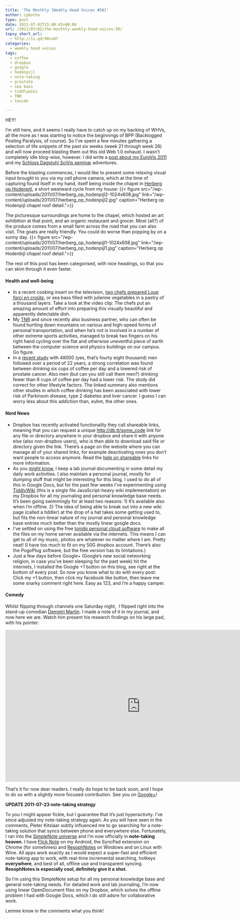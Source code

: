 ```yaml
---
title: 'The Monthly [Weekly Head Voices #50]'
author: cpbotha
type: post
date: 2011-07-02T15:00:43+00:00
url: /2011/07/02/the-monthly-weekly-head-voices-50/
topsy_short_url:
  - http://is.gd/98zuO7
categories:
  - weekly head voices
tags:
  - coffee
  - dropbox
  - google
  - hodenpijl
  - note-taking
  - prostate
  - sea bass
  - tiddlywiki
  - TNR
  - tonido

---
```

HEY!

I’m still here, and it seems I really have to catch up on my backlog of WHVs, all the more as I was starting to notice the beginnings of BPP (Backlogged Posting Paralysis, of course). So I’ve spent a few minutes gathering a selection of life snippets of the past six weeks (week 21 through week 26) and will now proceed blasting them out this old Web 1.0 exhaust. I wasn’t completely idle blog-wise, however. I did write a [post about my EuroVis 2011][1] and my [Schloss Dagstuhl SciVis seminar][2] adventures.

Before the blasting commences, I would like to present some relaxing visual input brought to you via my cell phone camera, which at the time of capturing found itself in my hand, itself being inside the chapel in [Herberg op Hodenpijl][3], a short westward cycle from my house:
{{< figure src="/wp-content/uploads/2011/07/herberg_op_hodenpijl2-1024x608.jpg" link="/wp-content/uploads/2011/07/herberg_op_hodenpijl2.jpg" caption="Herberg op Hodenpijl chapel roof detail.">}} 

The picturesque surroundings are home to the chapel, which hosted an art exhibition at that point, and an organic restaurant and grocer. Most (all?) of the produce comes from a small farm across the road that you can also visit. The goats are really friendly. You could do worse than popping by on a sunny day.
{{< figure src="/wp-content/uploads/2011/07/herberg_op_hodenpijl1-1024x608.jpg" link="/wp-content/uploads/2011/07/herberg_op_hodenpijl1.jpg" caption="Herberg op Hodenbijl chapel roof detail.">}} 

The rest of this post has been categorised, with nice headings, so that you can skim through it even faster.

#### Health and well-being

  * In a recent cooking insert on the television, [two chefs prepared _Loup farci en croûte_][4], or sea bass filled with julienne vegetables in a pastry of a thousand layers. Take a look at the video clip: The chefs put an amazing amount of effort into preparing this visually beautiful and apparently delectable dish.
  * My [TNR][5] and since recently also business partner, who can often be found hurtling down mountains on various and high-speed forms of personal transportation, and when he’s not is involved in a number of other extreme sports activities, managed to break two fingers on his right hand cycling over the flat and otherwise uneventful piece of earth between the computer science and physics buildings on our campus. Go figure.
  * In a [recent study][6] with 48000 (yes, that’s fourty eight thousand) men followed over a period of 22 years, a strong correlation was found between drinking six cups of coffee per day and a lowered risk of prostate cancer. Also men (but can you still call them men?) drinking fewer than 6 cups of coffee per day had a lower risk. The study did correct for other lifestyle factors. The linked summary also mentions other studies in which coffee drinking has been associated with lower risk of Parkinson disease, type 2 diabetes and liver cancer. I guess I can worry less about this addiction than, euhm, the other ones.

#### Nerd News

  * Dropbox has recently activated functionality they call shareable links, meaning that you can request a unique http://db.tt/some_code link for any file or directory anywhere in your dropbox and share it with anyone else (also non-dropbox users), who is then able to download said file or directory given the link. There’s a page on the website where you can manage all of your shared links, for example deactivating ones you don’t want people to access anymore. Read the [help on shareable][7] links for more information.
  * As you [might know][8], I keep a lab journal documenting in some detail my daily work activities. I also maintain a personal journal, mostly for dumping stuff that might be interesting for this blog. I used to do all of this in Google Docs, but for the past few weeks I’ve experimenting using [TiddlyWiki][9] (this is a single file JavaScript-heavy wiki implementation) on my Dropbox for all my journaling and personal knowledge base needs. It’s been going swimmingly for at least two reasons: 1) It’s available also when I’m offline. 2) The idea of being able to break out into a new wiki page (called a tiddler) at the drop of a hat takes some getting used to, but fits the non-linear nature of my journal and personal knowledge base entries much better than the mostly linear google docs.
  * I’ve settled on using the free [tonido personal cloud software][10] to make all the files on my home server available via the internets. This means I can get to all of my music, photos are whatever no matter where I am. Pretty neat! (I have too much to fit on my 50G dropbox account. There’s also the PogoPlug software, but the free version has its limitations.)
  * Just a few days before Google+ (Google’s new social networking religion, in case you’ve been sleeping for the past week) hit the internets, I installed the Google +1 button on this blog, see right at the bottom of every post. So now you know what to do with every post: Click my +1 button, then click my facebook like button, then leave me some snarky comment right here. Easy as 123, and I’m a happy camper.

#### Comedy

Whilst flipping through channels one Saturday night,  I flipped right into the stand-up comedian [Demetri Martin][11]. I made a note of it in my journal, and now here we are. Watch him present his research findings on his large pad, with his pointer:

<div class="jetpack-video-wrapper">
<span class="embed-youtube" style="text-align:center; display: block;"><iframe allowfullscreen="true" class="youtube-player" height="473" src="https://www.youtube.com/embed/vaGa3kjRS7o?version=3&amp;rel=1&amp;fs=1&amp;autohide=2&amp;showsearch=0&amp;showinfo=1&amp;iv_load_policy=1&amp;wmode=transparent" style="border:0;" type="text/html" width="840"></iframe></span>
</div>

That’s it for now dear readers. I really do hope to be back soon, and I hope to do so with a slightly more focused contribution. See you on [Google+][12]!

**UPDATE 2011-07-23 note-taking strategy**

To you I might appear fickle, but I guarantee that it’s just hyperactivity. I’ve since adjusted my note-taking strategy again. As you will have seen in the comments, Pieter Kitslaar subtly influenced me to go searching for a note-taking solution that syncs between phone and everywhere else. Fortunately, I ran into the [SimpleNote universe][13] and I’m now officially in **note-taking heaven**. I have [Flick Note][14] on my Android, the SyncPad extension on Chrome (for sometimes) and [ResophNotes][15] on Windows and on Linux with Wine. All apps work exactly as I would expect a super-fast and efficient note-taking app to work, with real-time incremental searching, hotkeys **everywhere**, and best of all, offline use and transparent syncing. **ResophNotes is especially cool, definitely give it a shot.**

So I’m using this SimpleNote setup for all my personal knowledge base and general note-taking needs. For detailed work and lab journaling, I’m now using linear OpenDocument files on my Dropbox, which solves the offline problem I had with Google Docs, which I do still adore for collaborative work.

Lemme know in the comments what you think!

 [1]: /2011/06/26/eurovis-2011/ "eurovis 2011 post"
 [2]: /2011/06/19/schloss-dagstuhl-computer-scientist-heaven/ "dagstuhl scivis 2011 post"
 [3]: http://maps.google.nl/maps?q=Herberg+Op+Hodenpijl,+Rijksstraatweg,+Schipluiden&hl=en≪=51.987252,4.321012&spn=0.002355,0.005348&sll=51.986948,4.321007&sspn=0.004711,0.010697&t=h&z=18 "google maps of herberg op hodenpijl"
 [4]: http://dewerelddraaitdoor.vara.nl/Video-detail.628.0.html?&tx_ttnews%5Btt_news%5D=22570&tx_ttnews%5BbackPid%5D=626&tx_ttnews%5Bcat%5D=148&cHash=ab10fe812f48fd43e838df03ffa6cf31 "DWDD video clip"
 [5]: /about/weekly-head-voices-abbreviations/ "WHV abbreviations page"
 [6]: http://www.nlm.nih.gov/medlineplus/news/fullstory_112161.html "medlineplus article on coffee vs prostate cancer"
 [7]: https://www.dropbox.com/help/167 "dropbox help on sharable links"
 [8]: /2011/02/19/on-the-importance-of-taking-notes-weekly-head-voices-38/ "blog post on the importance of taking notes"
 [9]: http://www.tiddlywiki.com/ "tiddlywiki website"
 [10]: http://www.tonido.com/ "tonido website"
 [11]: http://en.wikipedia.org/wiki/Demetri_Martin "demetri martin wikipedia page"
 [12]: http://plus.google.com/ "google plus"
 [13]: http://simplenoteapp.com/ "simplenote universe"
 [14]: https://market.android.com/details?id=com.teragadgets.android.notes "flick note market page"
 [15]: http://www.resoph.com/ "resoph notes website"
